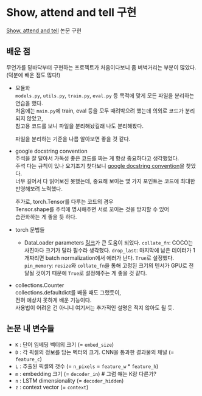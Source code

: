 # Show, attend and tell 구현

[Show, attend and tell](https://arxiv.org/abs/1502.03044) 논문 구현

## 배운 점

무언가를 밑바닥부터 구현하는 프로젝트가 처음이다보니 좀 버벅거리는 부분이 많았다. (덕분에 배운 점도 많다!)

- 모듈화  
  `models.py`, `utils.py`, `train.py`, `eval.py` 등 목적에 맞게 모든 파일을 분리하는 연습을 했다.  
  처음에는 `main.py`에 train, eval 등을 모두 때려박으려 했는데 의외로 코드가 분리되지 않았고,  
  참고용 코드를 보니 파일을 분리해놨길래 나도 분리해봤다.

  파일을 분리하는 기준을 나름 알아보면 좋을 것 같다.

- google docstring convention  
  주석을 잘 달아서 가독성 좋은 코드를 짜는 게 항상 중요하다고 생각했었다.  
  주석 다는 규칙이 있나 요기조기 찾다보니 [google docstring convention](https://google.github.io/styleguide/pyguide.html)을 찾았다.  
  너무 길어서 다 읽어보진 못했는데, 중요해 보이는 몇 가지 포인트는 코드에 최대한 반영해보려 노력했다.

  추가로, torch.Tensor를 다루는 코드의 경우  
  Tensor.shape를 주석에 명시해주면 서로 꼬이는 것을 방지할 수 있어  
  습관화하는 게 좋을 듯 하다.

- torch 문법들  
  - DataLoader parameters
    [링크](https://subinium.github.io/pytorch-dataloader/)가 큰 도움이 되었다.
    `collate_fn`: COCO는 사진마다 크기가 달라 필수라 생각했다.
    `drop_last`: 마지막에 남은 데이터가 1개짜리면 batch normalization에서 에러가 난다. `True`로 설정했다.
    `pin_memory`: `resize`와 `collate_fn`을 통해 고정된 크기의 텐서가 GPU로 전달될 것이기 때문에 `True`로 설정해주는 게 좋을 것 같다.

- collections.Counter  
  collections.defaultdict를 배울 때도 그랬듯이,  
  전혀 예상치 못하게 배운 기능이다.  
  사용법이 어려운 건 아니니 여기서는 추가적인 설명은 적지 않아도 될 듯.
  

## 논문 내 변수들
- `K` : 단어 임베딩 벡터의 크기 (= `embed_size`)
- `D` : 각 픽셀의 정보를 담는 벡터의 크기. CNN을 통과한 결과물의 채널 (= `feature_c`)
- `L` : 추출된 픽셀의 갯수 (= `n_pixels` = `feature_w` * `feature_h`)
- `m` : embedding 크기 (= `decoder_in`) # 그럼 얘는 K랑 다른가?
- `n` : LSTM dimensionality (= `decoder_hidden`)
- `z` : context vector (= `context`)